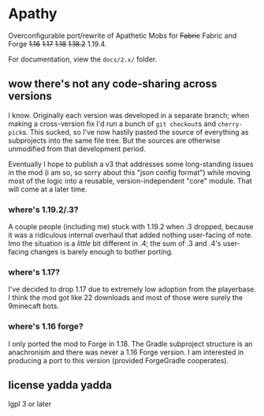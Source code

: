# Apathy

Overconfigurable port/rewrite of Apathetic Mobs for ~~Fabric~~ Fabric and Forge ~~1.16~~ ~~1.17~~ ~~1.18~~ ~~1.18.2~~ 1.19.4.

For documentation, view the `docs/2.x/` folder.

## wow there's not any code-sharing across versions

I know. Originally each version was developed in a separate branch; when making a cross-version fix I'd run a bunch of `git checkout`s and `cherry-pick`s. This sucked, so I've now hastily pasted the source of everything as subprojects into the same file tree. But the sources are otherwise unmodified from that development period.

Eventually I hope to publish a v3 that addresses some long-standing issues in the mod (i am so, so sorry about this "json config format") while moving most of the logic into a reusable, version-independent "core" module. That will come at a later time.

### where's 1.19.2/.3?

A couple people (including me) stuck with 1.19.2 when .3 dropped, because it was a ridiculous internal overhaul that added nothing user-facing of note. Imo the situation is a *little* bit different in .4; the sum of .3 and .4's user-facing changes is barely enough to bother porting.

### where's 1.17?

I've decided to drop 1.17 due to extremely low adoption from the playerbase. I think the mod got like 22 downloads and most of those were surely the 9minecaft bots.

### where's 1.16 forge?

I only ported the mod to Forge in 1.18. The Gradle subproject structure is an anachronism and there was never a 1.16 Forge version. I am interested in producing a port to this version (provided ForgeGradle cooperates).

## license yadda yadda

lgpl 3 or later